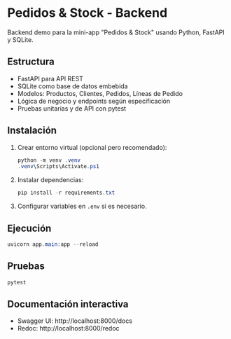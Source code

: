 # Pedidos & Stock - Backend

Backend demo para la mini-app "Pedidos & Stock" usando Python, FastAPI y SQLite.

## Estructura
- FastAPI para API REST
- SQLite como base de datos embebida
- Modelos: Productos, Clientes, Pedidos, Líneas de Pedido
- Lógica de negocio y endpoints según especificación
- Pruebas unitarias y de API con pytest

## Instalación

1. Crear entorno virtual (opcional pero recomendado):
   ```powershell
   python -m venv .venv
   .venv\Scripts\Activate.ps1
   ```
2. Instalar dependencias:
   ```powershell
   pip install -r requirements.txt
   ```
3. Configurar variables en `.env` si es necesario.

## Ejecución

```powershell
uvicorn app.main:app --reload
```

## Pruebas

```powershell
pytest
```

## Documentación interactiva

- Swagger UI: http://localhost:8000/docs
- Redoc: http://localhost:8000/redoc
